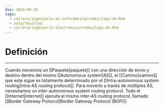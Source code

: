 ```yaml
---
dia: 2024-08-18
tags:
  - carrera/ingeniería-en-informática/redes/Capa-de-Red
  - nota/facultad
  - carrera/ingeniería-electrónica/redes/Capa-de-Red
---
```

# Definición
---
Cuando movemos un [[Paquete|paquete]] con una dirección de envío y destino dentro del mismo [[Autonomous system|AS]], el [[Camino|camino]] que este sigue es totalmente determinado por el [[Intra-autonomous system routing|intra-AS routing protocol]]. Para moverlo a través de múltiples AS, necesitamos un inter-autonomous system routing protocol. Todo el [[Internet|internet]] ejecuta el mismo inter-AS routing protocol, llamado [[Border Gateway Protocol|Border Gateway Protocol (BGP)]]